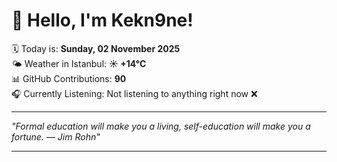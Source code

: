 # 👋 Hello, I'm Kekn9ne!

🗓️ Today is: **Sunday, 02 November 2025**  
🌤️ Weather in Istanbul: **☀️   +14°C**  
📊 GitHub Contributions: **90**  
🎧 Currently Listening: Not listening to anything right now ❌

---

_"Formal education will make you a living, self-education will make you a fortune. — *Jim Rohn*"_

---
